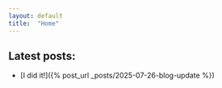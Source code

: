 ```yaml
---
layout: default
title:  "Home"
---
```


## Latest posts:

- [I did it!]({% post_url _posts/2025-07-26-blog-update %})

